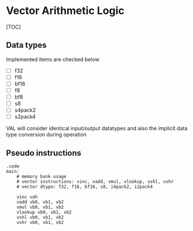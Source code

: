 # Vector Arithmetic Logic

[TOC]

## Data types

Implemented items are checked below

- [ ] f32
- [ ] f16
- [ ] bf16
- [ ] f8
- [ ] bf8
- [ ] s8
- [ ] s4pack2
- [ ] s2pack4

VAL will consider identical input/output datatypes and also the implicit data type conversion during operation

## Pseudo instructions

```assembly
.code
main:
    # memory bank usage
    # vector instructions: vinc, vadd, vmul, vlookup, vshl, vshr
    # vector dtype: f32, f16, bf16, s8, i4pack2, i2pack4

    vinc vah
    vadd vb0, vb1, vb2
    vmul vb0, vb1, vb2
    vlookup vb0, vb1, vb2
    vshl vb0, vb1, vb2
    vshr vb0, vb1, vb2
    